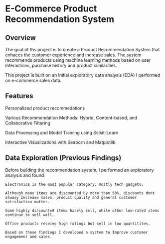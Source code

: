 # E-Commerce Product Recommendation System

## Overview

The goal of ths project is to create a Product Recommendation System that enhaces the customer experience and increase sales. The system recommends products using machine learning methods based on user Interactions, purchase history and product similarities.

This project is built on an Initial exploratory data analysis (EDA) I performed on e-commerce sales data.

## Features

Personalized product recommedations

Various Recommendation Methods: Hybrid, Content-based, and Collaborative Filtering

Data Processing and Model Training using Scikit-Learn

Interactive Visualizations with Seaborn and Matplotlib

## Data Exploration (Previous Findings)

Before building the recommendation system, I performed an exploratory analysis and found:

    Electronics is the most popular category, mostly tech gadgets.

    Although many items are discounted by more than 50%, discounts dont alwasy Increase sales, product quality and general customer satisfaction matter.

    Some highly discounted items barely sell, while other low-rated items continue to sell well.

    Office products receive high ratings but sell in low quantitites.

    Based on these findings I developed a system to Improve customer engagement and sales.
